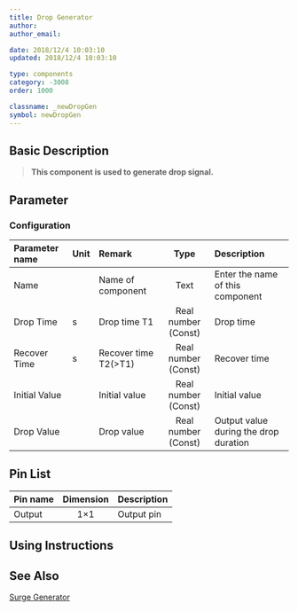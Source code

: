 ```yaml
---
title: Drop Generator
author: 
author_email:

date: 2018/12/4 10:03:10
updated: 2018/12/4 10:03:10

type: components
category: -3008
order: 1000

classname: _newDropGen
symbol: newDropGen
---
```

## Basic Description


> **This component is used to generate drop signal.**

## Parameter
### Configuration
| Parameter name | Unit | Remark | Type | Description |
| :--- | :--- | :--- | :--: | :--- |
| Name |  | Name of component | Text | Enter the name of this component |
| Drop Time | s | Drop time T1 | Real number (Const) | Drop time |
| Recover Time | s | Recover time T2(>T1) | Real number (Const) | Recover time |
| Initial Value |  | Initial value | Real number (Const) | Initial value |
| Drop Value |  | Drop value | Real number (Const) | Output value during the drop duration |


## Pin List

| Pin name | Dimension | Description |
| :--- | :--:  | :--- |
| Output | 1×1 | Output pin |

## Using Instructions



## See Also

[Surge Generator](comp_newSurgeGen.md)
